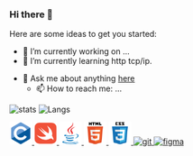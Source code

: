 ### Hi there 👋


<!--
**okgwknt/okgwknt** is a ✨ _special_ ✨ repository because its `README.md` (this file) appears on your GitHub profile.
-->

Here are some ideas to get you started:

- 🔭 I’m currently working on ...
- 🌱 I’m currently learning http tcp/ip.
<!-- - 🤔 I’m looking for help with ... -->
- 💬 Ask me about anything [here](https://github.com/okgwknt/okgwknt/issues)
  <!-- - 👯 I’m looking to collaborate on ... -->
  - 📫 How to reach me: ...
  <!-- - 😄 Pronouns: ... -->
  <!-- - ⚡ Fun fact: ... -->

<p align="left"> 
  <img alt="stats" height="150px" src="https://github-readme-stats.vercel.app/api?username=okgwknt&count_private=true&show_icons=true" />
  <img alt="Langs" height="150px" src="https://github-readme-stats.vercel.app/api/top-langs/?username=okgwknt&layout=compact&langs_count=8" />
</p>


<p align="left">
    <a href="https://www.cprogramming.com/" target="_blank"> <img src="https://raw.githubusercontent.com/devicons/devicon/master/icons/c/c-original.svg" alt="c" width="40" height="40"/> </a> 
    <a href="https://developer.apple.com/swift/" target="_blank"> <img src="https://raw.githubusercontent.com/devicons/devicon/master/icons/swift/swift-original.svg" alt="swift" width="40" height="40"/> </a>
    <a href="https://www.java.com" target="_blank"> <img src="https://raw.githubusercontent.com/devicons/devicon/master/icons/java/java-original.svg" alt="java" width="40" height="40"/> </a> 
    <a href="https://www.w3.org/html/" target="_blank"> <img src="https://raw.githubusercontent.com/devicons/devicon/master/icons/html5/html5-original-wordmark.svg" alt="html5" width="40" height="40"/> </a>
    <a href="https://www.w3schools.com/css/" target="_blank"> <img src="https://raw.githubusercontent.com/devicons/devicon/master/icons/css3/css3-original-wordmark.svg" alt="css3" width="40" height="40"/> </a> 
    <a href="https://git-scm.com/" target="_blank"> <img src="https://www.vectorlogo.zone/logos/git-scm/git-scm-icon.svg" alt="git" width="40" height="40"/> </a>
    <a href="https://www.figma.com/" target="_blank"> <img src="https://www.vectorlogo.zone/logos/figma/figma-icon.svg" alt="figma" width="40" height="40"/> </a> 
</p>

<!--
<img src="https://github-readme-stats.vercel.app/api/top-langs/?username=okgwknt&layout=compact&theme=dark">
  <a href="https://github.com/okgwknt/okgwknt/">
    <img src="https://komarev.com/ghpvc/?username=okgwknt" alt="okgwknt" />
  </a>
-->
